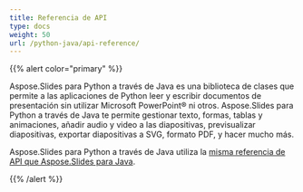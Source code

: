```yaml
---
title: Referencia de API
type: docs
weight: 50
url: /python-java/api-reference/
---
```


{{% alert color="primary" %}} 

Aspose.Slides para Python a través de Java es una biblioteca de clases que permite a las aplicaciones de Python leer y escribir documentos de presentación sin utilizar Microsoft PowerPoint® ni otros. Aspose.Slides para Python a través de Java te permite gestionar texto, formas, tablas y animaciones, añadir audio y video a las diapositivas, previsualizar diapositivas, exportar diapositivas a SVG, formato PDF, y hacer mucho más.

Aspose.Slides para Python a través de Java utiliza la [misma referencia de API que Aspose.Slides para Java](https://reference.aspose.com/slides/python-java/). 

{{% /alert %}}